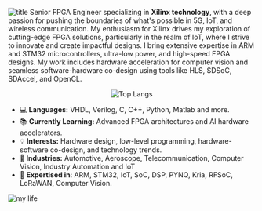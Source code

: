 ![title](bt.png)
Senior FPGA Engineer specializing in **Xilinx technology**, with a deep passion for pushing the boundaries of what's possible in 5G, IoT, and wireless communication. My enthusiasm for Xilinx drives my exploration of cutting-edge FPGA solutions, particularly in the realm of IoT, where I strive to innovate and create impactful designs. I bring extensive expertise in ARM and STM32 microcontrollers, ultra-low power, and high-speed FPGA designs. My work includes hardware acceleration for computer vision and seamless software-hardware co-design using tools like HLS, SDSoC, SDAccel, and OpenCL.

<div align="center">
   <img src="https://github-readme-stats.vercel.app/api/top-langs/?username=Xilover&layout=compact&theme=radical&bg_color=ffffff" alt="Top Langs">
</div>

- 💻 **Languages:** VHDL, Verilog, C, C++, Python, Matlab and more.
- 📚 **Currently Learning:** Advanced FPGA architectures and AI hardware accelerators.
- 💡 **Interests:** Hardware design, low-level programming, hardware-software co-design, and technology trends.
- 👑 **Industries:** Automotive, Aeroscope, Telecommunication, Computer Vision, Industry Automation and IoT
- 🚀 **Expertised in**: ARM, STM32, IoT, SoC, DSP, PYNQ, Kria, RFSoC, LoRaWAN, Computer Vision.

![my life](bbb.png)
